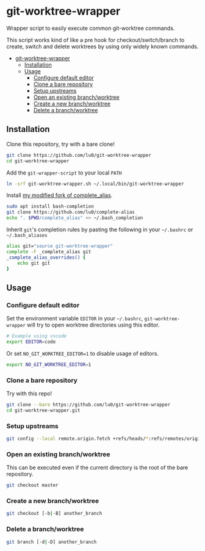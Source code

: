 # git-worktree-wrapper

Wrapper script to easily execute common git-worktree commands.

This script works kind of like a pre hook for checkout/switch/branch to
create, switch and delete worktrees by using only widely known commands.

- [git-worktree-wrapper](#git-worktree-wrapper)
  - [Installation](#installation)
  - [Usage](#usage)
    - [Configure default editor](#configure-default-editor)
    - [Clone a bare repository](#clone-a-bare-repository)
    - [Setup upstreams](#setup-upstreams)
    - [Open an existing branch/worktree](#open-an-existing-branchworktree)
    - [Create a new branch/worktree](#create-a-new-branchworktree)
    - [Delete a branch/worktree](#delete-a-branchworktree)

## Installation

Clone this repository, try with a bare clone!

```sh
git clone https://github.com/lu0/git-worktree-wrapper
cd git-worktree-wrapper
```

Add the `git-wrapper-script` to your local `PATH`

```sh
ln -srf git-worktree-wrapper.sh ~/.local/bin/git-worktree-wrapper
```

Install [my modified fork of complete_alias](https://github.com/lu0/complete-alias).

```sh
sudo apt install bash-completion
git clone https://github.com/lu0/complete-alias
echo ". $PWD/complete_alias" >> ~/.bash_completion
```

Inherit `git`'s completion rules by pasting the following in your `~/.bashrc` or
`~/.bash_aliases`

```sh
alias git="source git-worktree-wrapper"
complete -F _complete_alias git
_complete_alias_overrides() {
    echo git git
}
```

## Usage

### Configure default editor

Set the environment variable `EDITOR` in your `~/.bashrc`,
`git-worktree-wrapper` will try to open worktree directories using this editor.

```sh
# Example using vscode
export EDITOR=code
```

Or set `NO_GIT_WORKTREE_EDITOR=1` to disable usage of editors.

```sh
export NO_GIT_WORKTREE_EDITOR=1
```

### Clone a bare repository

Try with this repo!

```sh
git clone --bare https://github.com/lu0/git-worktree-wrapper
cd git-worktree-wrapper.git
```

### Setup upstreams

```sh
git config --local remote.origin.fetch +refs/heads/*:refs/remotes/origin/*
```

### Open an existing branch/worktree

This can be executed even if the current directory is the root of the bare
repository.

```sh
git checkout master
```

### Create a new branch/worktree

```sh
git checkout [-b|-B] another_branch
```

### Delete a branch/worktree

```sh
git branch [-d|-D] another_branch
```
